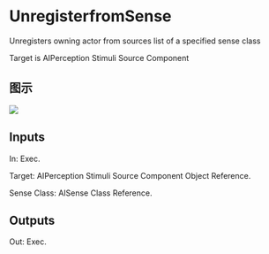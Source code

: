 # UnregisterfromSense

Unregisters owning actor from sources list of a specified sense class

Target is AIPerception Stimuli Source Component

## 图示

![]($-20221218-17482902.png)

## Inputs

In: Exec.

Target: AIPerception Stimuli Source Component Object Reference.

Sense Class: AISense Class Reference.  

## Outputs

Out: Exec.


